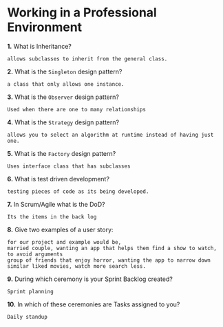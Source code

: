 # Working in a Professional Environment

**1.** What is Inheritance?
<!-- enter you answer in the space below -->
```
allows subclasses to inherit from the general class.
```
**2.** What is the `Singleton` design pattern?
<!-- enter you answer in the space below -->
```
a class that only allows one instance.
```
**3.** What is the `Observer` design pattern?
<!-- enter you answer in the space below -->
```
Used when there are one to many relationships
```
**4.** What is the `Strategy` design pattern?
<!-- enter you answer in the space below -->
```
allows you to select an algorithm at runtime instead of having just one.
```
**5.** What is the `Factory` design pattern?
<!-- enter you answer in the space below -->
```
Uses interface class that has subclasses
```
**6.** What is test driven development?
<!-- enter you answer in the space below -->
```
testing pieces of code as its being developed.
```
**7.** In Scrum/Agile what is the DoD?
<!-- enter you answer in the space below -->
```
Its the items in the back log
```
**8.** Give two examples of a user story:
<!-- enter you answer in the space below -->
```
for our project and example would be,
married couple, wanting an app that helps them find a show to watch, to avoid arguments
group of friends that enjoy horror, wanting the app to narrow down similar liked movies, watch more search less.
```
**9.** During which ceremony is your Sprint Backlog created?
<!-- enter you answer in the space below -->
```
Sprint planning
```
**10.** In which of these ceremonies are Tasks assigned to you?
<!-- enter you answer in the space below -->
```
Daily standup
```